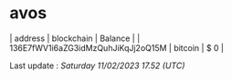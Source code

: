 # avos

| address | blockchain | Balance |
| 136E7fWV1i6aZG3idMzQuhJiKqJj2oQ15M | bitcoin | $ 0 | 

Last update : _Saturday 11/02/2023 17.52 (UTC)_ 

